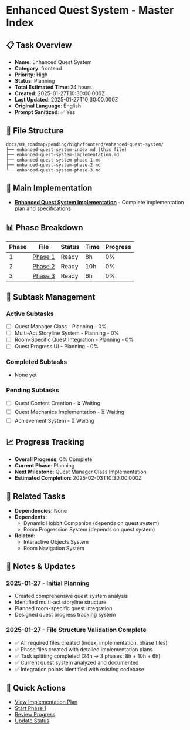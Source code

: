 # Enhanced Quest System - Master Index

## 📋 Task Overview
- **Name**: Enhanced Quest System
- **Category**: frontend
- **Priority**: High
- **Status**: Planning
- **Total Estimated Time**: 24 hours
- **Created**: 2025-01-27T10:30:00.000Z
- **Last Updated**: 2025-01-27T10:30:00.000Z
- **Original Language**: English
- **Prompt Sanitized**: ✅ Yes

## 📁 File Structure
```
docs/09_roadmap/pending/high/frontend/enhanced-quest-system/
├── enhanced-quest-system-index.md (this file)
├── enhanced-quest-system-implementation.md
├── enhanced-quest-system-phase-1.md
├── enhanced-quest-system-phase-2.md
└── enhanced-quest-system-phase-3.md
```

## 🎯 Main Implementation
- **[Enhanced Quest System Implementation](./enhanced-quest-system-implementation.md)** - Complete implementation plan and specifications

## 📊 Phase Breakdown
| Phase | File | Status | Time | Progress |
|-------|------|--------|------|----------|
| 1 | [Phase 1](./enhanced-quest-system-phase-1.md) | Ready | 8h | 0% |
| 2 | [Phase 2](./enhanced-quest-system-phase-2.md) | Ready | 10h | 0% |
| 3 | [Phase 3](./enhanced-quest-system-phase-3.md) | Ready | 6h | 0% |

## 🔄 Subtask Management
### Active Subtasks
- [ ] Quest Manager Class - Planning - 0%
- [ ] Multi-Act Storyline System - Planning - 0%
- [ ] Room-Specific Quest Integration - Planning - 0%
- [ ] Quest Progress UI - Planning - 0%

### Completed Subtasks
- None yet

### Pending Subtasks
- [ ] Quest Content Creation - ⏳ Waiting
- [ ] Quest Mechanics Implementation - ⏳ Waiting
- [ ] Achievement System - ⏳ Waiting

## 📈 Progress Tracking
- **Overall Progress**: 0% Complete
- **Current Phase**: Planning
- **Next Milestone**: Quest Manager Class Implementation
- **Estimated Completion**: 2025-02-03T10:30:00.000Z

## 🔗 Related Tasks
- **Dependencies**: None
- **Dependents**: 
  - Dynamic Hobbit Companion (depends on quest system)
  - Room Progression System (depends on quest system)
- **Related**: 
  - Interactive Objects System
  - Room Navigation System

## 📝 Notes & Updates
### 2025-01-27 - Initial Planning
- Created comprehensive quest system analysis
- Identified multi-act storyline structure
- Planned room-specific quest integration
- Designed quest progress tracking system

### 2025-01-27 - File Structure Validation Complete
- ✅ All required files created (index, implementation, phase files)
- ✅ Phase files created with detailed implementation plans
- ✅ Task splitting completed (24h → 3 phases: 8h + 10h + 6h)
- ✅ Current quest system analyzed and documented
- ✅ Integration points identified with existing codebase

## 🚀 Quick Actions
- [View Implementation Plan](./enhanced-quest-system-implementation.md)
- [Start Phase 1](./enhanced-quest-system-phase-1.md)
- [Review Progress](#progress-tracking)
- [Update Status](#notes--updates)
